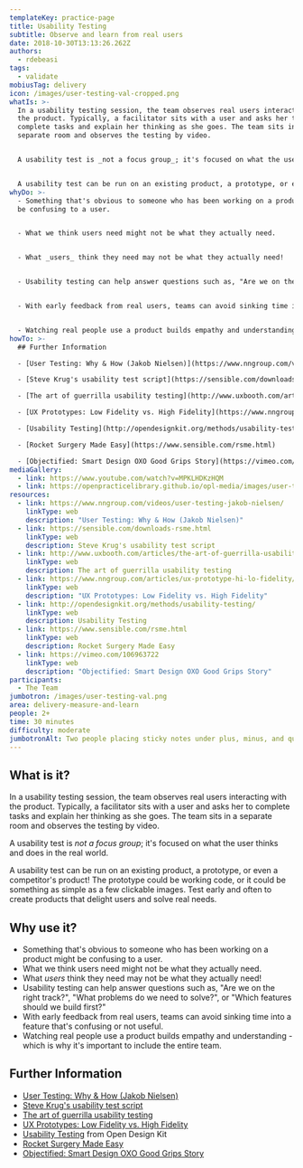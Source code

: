 ```yaml
---
templateKey: practice-page
title: Usability Testing
subtitle: Observe and learn from real users
date: 2018-10-30T13:13:26.262Z
authors:
  - rdebeasi
tags:
  - validate
mobiusTag: delivery
icon: /images/user-testing-val-cropped.png
whatIs: >-
  In a usability testing session, the team observes real users interacting with
  the product. Typically, a facilitator sits with a user and asks her to
  complete tasks and explain her thinking as she goes. The team sits in a
  separate room and observes the testing by video.


  A usability test is _not a focus group_; it's focused on what the user thinks and does in the real world.


  A usability test can be run on an existing product, a prototype, or even a competitor's product! The prototype could be working code, or it could be something as simple as a few clickable images. Test early and often to create products that delight users and solve real needs.
whyDo: >-
  - Something that's obvious to someone who has been working on a product might
  be confusing to a user.


  - What we think users need might not be what they actually need.


  - What _users_ think they need may not be what they actually need!


  - Usability testing can help answer questions such as, "Are we on the right track?", "What problems do we need to solve?", or "Which features should we build first?"


  - With early feedback from real users, teams can avoid sinking time into a feature that's confusing or not useful.


  - Watching real people use a product builds empathy and understanding - which is why it's important to include the entire team.
howTo: >-
  ## Further Information

  - [User Testing: Why & How (Jakob Nielsen)](https://www.nngroup.com/videos/user-testing-jakob-nielsen/)

  - [Steve Krug's usability test script](https://sensible.com/downloads-rsme.html)

  - [The art of guerrilla usability testing](http://www.uxbooth.com/articles/the-art-of-guerrilla-usability-testing/)

  - [UX Prototypes: Low Fidelity vs. High Fidelity](https://www.nngroup.com/articles/ux-prototype-hi-lo-fidelity/)

  - [Usability Testing](http://opendesignkit.org/methods/usability-testing/) from Open Design Kit

  - [Rocket Surgery Made Easy](https://www.sensible.com/rsme.html)

  - [Objectified: Smart Design OXO Good Grips Story](https://vimeo.com/106963722)
mediaGallery:
  - link: https://www.youtube.com/watch?v=MPKLHDKzHQM
  - link: https://openpracticelibrary.github.io/opl-media/images/user-testing-val.png
resources:
  - link: https://www.nngroup.com/videos/user-testing-jakob-nielsen/
    linkType: web
    description: "User Testing: Why & How (Jakob Nielsen)"
  - link: https://sensible.com/downloads-rsme.html
    linkType: web
    description: Steve Krug's usability test script
  - link: http://www.uxbooth.com/articles/the-art-of-guerrilla-usability-testing/
    linkType: web
    description: The art of guerrilla usability testing
  - link: https://www.nngroup.com/articles/ux-prototype-hi-lo-fidelity/
    linkType: web
    description: "UX Prototypes: Low Fidelity vs. High Fidelity"
  - link: http://opendesignkit.org/methods/usability-testing/
    linkType: web
    description: Usability Testing
  - link: https://www.sensible.com/rsme.html
    linkType: web
    description: Rocket Surgery Made Easy
  - link: https://vimeo.com/106963722
    linkType: web
    description: "Objectified: Smart Design OXO Good Grips Story"
participants:
  - The Team
jumbotron: /images/user-testing-val.png
area: delivery-measure-and-learn
people: 2+
time: 30 minutes
difficulty: moderate
jumbotronAlt: Two people placing sticky notes under plus, minus, and question mark columns
---
```

## What is it?

In a usability testing session, the team observes real users interacting with the product. Typically, a facilitator sits with a user and asks her to complete tasks and explain her thinking as she goes. The team sits in a separate room and observes the testing by video.

A usability test is _not a focus group_; it's focused on what the user thinks and does in the real world.

A usability test can be run on an existing product, a prototype, or even a competitor's product! The prototype could be working code, or it could be something as simple as a few clickable images. Test early and often to create products that delight users and solve real needs.

## Why use it?

- Something that's obvious to someone who has been working on a product might be confusing to a user.
- What we think users need might not be what they actually need.
- What _users_ think they need may not be what they actually need!
- Usability testing can help answer questions such as, "Are we on the right track?", "What problems do we need to solve?", or "Which features should we build first?"
- With early feedback from real users, teams can avoid sinking time into a feature that's confusing or not useful.
- Watching real people use a product builds empathy and understanding - which is why it's important to include the entire team.

## Further Information

- [User Testing: Why & How (Jakob Nielsen)](https://www.nngroup.com/videos/user-testing-jakob-nielsen/)
- [Steve Krug's usability test script](https://sensible.com/downloads-rsme.html)
- [The art of guerrilla usability testing](http://www.uxbooth.com/articles/the-art-of-guerrilla-usability-testing/)
- [UX Prototypes: Low Fidelity vs. High Fidelity](https://www.nngroup.com/articles/ux-prototype-hi-lo-fidelity/)
- [Usability Testing](http://opendesignkit.org/methods/usability-testing/) from Open Design Kit
- [Rocket Surgery Made Easy](https://www.sensible.com/rsme.html)
- [Objectified: Smart Design OXO Good Grips Story](https://vimeo.com/106963722)
